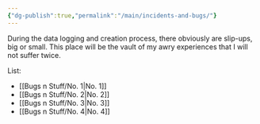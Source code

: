 ```yaml
---
{"dg-publish":true,"permalink":"/main/incidents-and-bugs/"}
---
```


During the data logging and creation process, there obviously are slip-ups, big or small. This place will be the vault of my awry experiences that I will not suffer twice.

List:
- [[Bugs n Stuff/No. 1\|No. 1]]
- [[Bugs n Stuff/No. 2\|No. 2]]
- [[Bugs n Stuff/No. 3\|No. 3]]
- [[Bugs n Stuff/No. 4\|No. 4]]